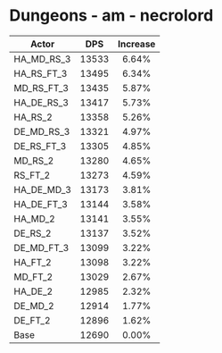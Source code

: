 # Dungeons - am - necrolord
| Actor | DPS | Increase |
|---|:---:|:---:|
|HA_MD_RS_3|13533|6.64%|
|HA_RS_FT_3|13495|6.34%|
|MD_RS_FT_3|13435|5.87%|
|HA_DE_RS_3|13417|5.73%|
|HA_RS_2|13358|5.26%|
|DE_MD_RS_3|13321|4.97%|
|DE_RS_FT_3|13305|4.85%|
|MD_RS_2|13280|4.65%|
|RS_FT_2|13273|4.59%|
|HA_DE_MD_3|13173|3.81%|
|HA_DE_FT_3|13144|3.58%|
|HA_MD_2|13141|3.55%|
|DE_RS_2|13137|3.52%|
|DE_MD_FT_3|13099|3.22%|
|HA_FT_2|13098|3.22%|
|MD_FT_2|13029|2.67%|
|HA_DE_2|12985|2.32%|
|DE_MD_2|12914|1.77%|
|DE_FT_2|12896|1.62%|
|Base|12690|0.00%|

